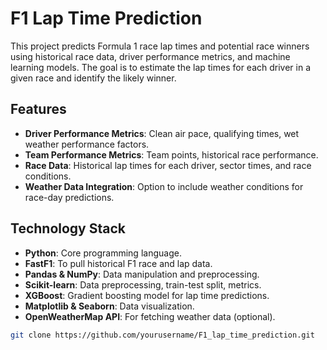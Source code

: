 # F1 Lap Time Prediction

This project predicts Formula 1 race lap times and potential race winners using historical race data, driver performance metrics, and machine learning models. The goal is to estimate the lap times for each driver in a given race and identify the likely winner.

## Features

- **Driver Performance Metrics**: Clean air pace, qualifying times, wet weather performance factors.
- **Team Performance Metrics**: Team points, historical race performance.
- **Race Data**: Historical lap times for each driver, sector times, and race conditions.
- **Weather Data Integration**: Option to include weather conditions for race-day predictions.

## Technology Stack

- **Python**: Core programming language.
- **FastF1**: To pull historical F1 race and lap data.
- **Pandas & NumPy**: Data manipulation and preprocessing.
- **Scikit-learn**: Data preprocessing, train-test split, metrics.
- **XGBoost**: Gradient boosting model for lap time predictions.
- **Matplotlib & Seaborn**: Data visualization.
- **OpenWeatherMap API**: For fetching weather data (optional).

```bash
git clone https://github.com/yourusername/F1_lap_time_prediction.git
